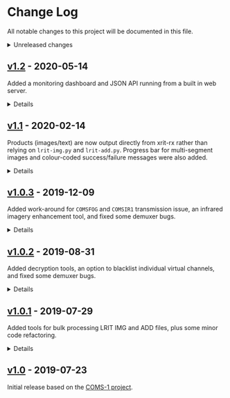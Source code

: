 # Change Log
All notable changes to this project will be documented in this file.

<details>
<summary>Unreleased changes</summary>

### Added
  - 

### Changed
  - 

### Fixed
  - 
</details>


## [v1.2](https://github.com/sam210723/xrit-rx/releases/tag/v1.2) - 2020-05-14
Added a monitoring dashboard and JSON API running from a built in web server.

<details>
<summary>Details</summary>

### Added
  - Web-based monitoring dashboard
  - JSON API for updating dashboard
  - Access of received data over HTTP
</details>


## [v1.1](https://github.com/sam210723/xrit-rx/releases/tag/v1.1) - 2020-02-14
Products (images/text) are now output directly from xrit-rx rather than relying on ``lrit-img.py`` and ``lrit-add.py``.
Progress bar for multi-segment images and colour-coded success/failure messages were also added.

<details>
<summary>Details</summary>

### Added
  - Output products (images/text) directly from demuxer
  - Transparent enhanced image output option
  - Added check for encrypted LRIT files in ``lrit-img.py`` and ``lrit-add.py``
  - Output file type options (Image or xRIT files)
  - Demuxer configuration tuple
  - Channel handler configuration tuple
  - Detect GK-2A LRIT Daily Operation Plan
  - Console output colours
  - Progress bar for multi-segment images

### Changed
  - Default key file name **(check when upgrading from an old version)**
  - ``keymsg-decrypt.py`` output file name
  - Disable product output if no keys loaded
  - Write single fill VCDU to packet file on VCID change
  - Rename FILL packets to IDLE packets

### Fixed
  - Missing TrueType font exception
</details>


## [v1.0.3](https://github.com/sam210723/xrit-rx/releases/tag/v1.0.3) - 2019-12-09
Added work-around for ``COMSFOG`` and ``COMSIR1`` transmission issue, an infrared imagery enhancement tool, and fixed some demuxer bugs.

<details>
<summary>Details</summary>

### Added
  - IR enhancement tool ([tools\enhance-ir.py](https://github.com/sam210723/xrit-rx/tree/master/tools/enhance-ir.py))
  - Extra demuxer info in verbose mode

### Changed
  - Write incomplete TP_Files to disk on VCID change ([COMSFOG / COMSIR1 issue](https://github.com/sam210723/xrit-rx/issues/5))
  - Clear xRIT key header after file is decrypted (avoids double-decryption)

### Fixed
  - Free-running loop while demuxing a file
  - Exception caused by key index 0 in xrit-decrypt
  - Final file from VCDU dump not being processed
</details>


## [v1.0.2](https://github.com/sam210723/xrit-rx/releases/tag/v1.0.2) - 2019-08-31
Added decryption tools, an option to blacklist individual virtual channels, and fixed some demuxer bugs.

<details>
<summary>Details</summary>

### Added
  - Virtual channel (VCID) blacklist
  - xRIT file decryption tool ([tools\xrit-decrypt.py](https://github.com/sam210723/xrit-rx/tree/master/tools/xrit-decrypt.py))
  - Key file decryption tool ([tools\keymsg-decrypt.py](https://github.com/sam210723/xrit-rx/tree/master/tools/keymsg-decrypt.py))

### Fixed
  - VCDU continuity counter
  - Handle CP_PDU headers spanning multiple M_PDUs
</details>


## [v1.0.1](https://github.com/sam210723/xrit-rx/releases/tag/v1.0.1) - 2019-07-29
Added tools for bulk processing LRIT IMG and ADD files, plus some minor code refactoring.

<details>
<summary>Details</summary>

### Added
  - GK-2A virtual channel names
  - GK-2A file type names
  - LRIT image file processor ([tools\lrit-img.py](https://github.com/sam210723/xrit-rx/tree/master/tools/lrit-img.py))
  - LRIT additional data processor ([tools\lrit-add.py](https://github.com/sam210723/xrit-rx/tree/master/tools/lrit-add.py))

### Changed
  - Enum for CP_PDU sequence
  - CCITT LUT function location
  - Tool class location

### Fixed
  - Socket connection reset exception
</details>


## [v1.0](https://github.com/sam210723/xrit-rx/releases/tag/v1.0) - 2019-07-23
Initial release based on the [COMS-1 project](https://github.com/sam210723/COMS-1).

